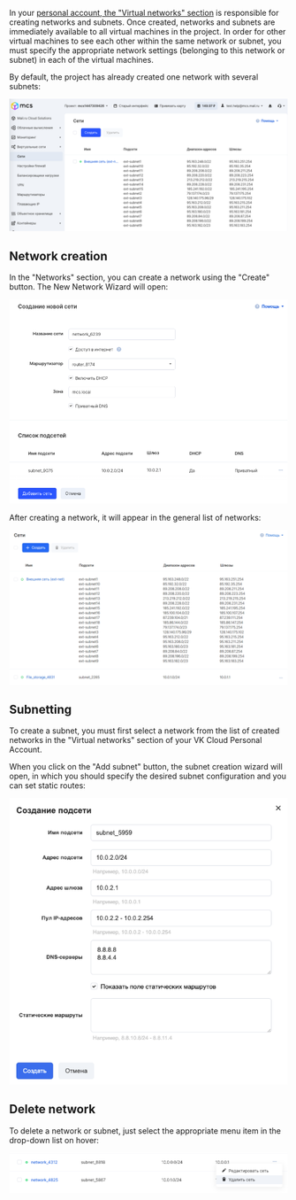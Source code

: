 In your [personal account, the "Virtual networks" section](https://mcs.mail.ru/app/services/server/networks/) is responsible for creating networks and subnets. Once created, networks and subnets are immediately available to all virtual machines in the project. In order for other virtual machines to see each other within the same network or subnet, you must specify the appropriate network settings (belonging to this network or subnet) in each of the virtual machines.

By default, the project has already created one network with several subnets:

![](./assets/1596056893703-1596056893703.png)

## Network creation

In the "Networks" section, you can create a network using the "Create" button. The New Network Wizard will open:

![](./assets/1596056942894-1596056942894.png)

After creating a network, it will appear in the general list of networks:

![](./assets/1602078070639-1602078070639.png)

## Subnetting

To create a subnet, you must first select a network from the list of created networks in the "Virtual networks" section of your VK Cloud Personal Account.

When you click on the "Add subnet" button, the subnet creation wizard will open, in which you should specify the desired subnet configuration and you can set static routes:

![](./assets/1594596894844-1594596894844.png)

## Delete network

To delete a network or subnet, just select the appropriate menu item in the drop-down list on hover:

![](./assets/1596056977096-1596056977096.png)
